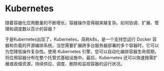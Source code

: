 # Kubernetes

随着容器化应用数量的不断增长，容器操作变得越来越复杂。如何协调、扩展、管理和调度数以百计的容器？

于是Kubernetes出现了，Kubernetes，简称k8s，是一个支持您运行 Docker 容器和负载的开源编排系统。当您需要扩展跨多台服务器部署的多个容器时，它可以为您降低操作复杂性。使用 Kubernetes 引擎，您可以自动化编排容器生命周期，将应用容器分布在整个托管式基础设施中。最后，Kubernetes 还可以快速按需扩展或收缩资源，持续供应、调度、删除和监视容器的运行状况。
